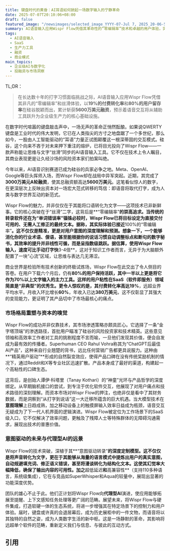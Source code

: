 ```yaml
---
title: 键盘时代的黄昏：AI耳语如何掀起一场数字输入的宁静革命
date: 2025-07-07T20:10:06+08:00
draft: false
featured_image: "/newsimages/selected_image_YYYY-07-Jul 7, 2025_20-06-55-643.jpg"
summary: AI语音输入应用Wispr Flow凭借其革命性的“零编辑率”技术和卓越的用户体验，实现了惊人的**80%用户留存率**和**19%付费转化率**，成功融资**5600万美元**。该公司通过精准捕捉硅谷精英用户的需求并形成口碑裂变，将语音输入从辅助工具推向企业级核心生产力基础设施，预示着人机交互模式正从键盘驱动向语音驱动的重大范式迁移。
tags: 
  - AI语音输入
  - SaaS
  - 生产力工具
  - 融资
  - 商业模式
main_topics: 
  - 企业级AI与数字化
  - 投融资与市场洞察
---
```


TL;DR：
> 在长达数十年的打字习惯面临挑战之际，AI语音输入应用Wispr Flow凭借其非凡的“零编辑率”和丝滑体验，以**19%的付费转化率**和**80%的用户留存率**在硅谷脱颖而出，累计斩获**5600万美元融资**，预示着语音交互将从辅助工具跃升为企业级生产力的核心基础设施。

在数字时代喧嚣的键盘敲击声中，一场无声的革命正悄然酝酿。如果说QWERTY键盘是工业时代的伟大发明，它已在人类指尖的方寸之地盘踞了一个多世纪，那么如今，一股由人工智能驱动的“耳语”力量正试图颠覆这一根深蒂固的交互模式。硅谷，这个向来不吝于对未来押下重注的熔炉，已将目光投向了Wispr Flow——一款声称能让思维与文字“丝滑”同步的AI语音输入工具。它不仅在技术上令人瞩目，其商业表现更是让久经沙场的风险资本家们拍案叫绝。

今年以来，AI语音识别赛道已成为硅谷的兵家必争之地。Meta、OpenAI、Google等巨头挥师入场，而Wispr Flow却在战局中异军突起。近期，其完成了**3000万美元A轮融资**，使其总融资额高达**5600万美元**。这笔看似惊人的数字，在更深层次上反映出资本对一场宏大范式转移的笃信：即语音将取代打字，成为人类与数字世界互动的新范式。

Wispr Flow的魅力，并非仅仅在于其能将口语转化为文字——这项技术已非新鲜事。它的核心突破在于“丝滑”二字，这背后是**“零编辑率”**的崇高追求。当传统的转录软件还在为“单词错误率”锱铢必较时，Wispr Flow已将目标设定为直接交付可用的、无需人工修正的最终文本。据称，其实际体验已接近**100%的“零编辑率”**。这不仅仅是精准，更是对用户意图的深度理解和预测。想象一下，一个能够消化你的行业术语、俚语，甚至能根据你的说话习惯自动调整标点和断句的数字秘书，其效率的提升并非线性可循，而是呈指数级跳跃。据估算，使用Wispr Flow输入，速度可比手动打字快**3-4倍**，这对于知识工作者而言，无异于为大脑额外配置了一块“心流”区域，让思维与表达几无滞涩。

商业世界是检验所有技术创新的终极试炼场，Wispr Flow在此交出了令人侧目的答卷。在用户下载六个月后，仍有**80%**的用户保持活跃，其中一半以上更是将它作为**70%**以上文字输入的主力工具。这样的用户粘性在SaaS（软件即服务）领域简直是“非典型”的优秀生。更令人惊叹的是，其付费转化率高达**19%**，远超业界平均水平。月收入环比增长**60%**，年收入已达**380万美元**，这不仅彰显了其强大的变现能力，更证明了其产品切中了市场最核心的痛点。

### 市场格局重塑与资本的嗅觉

Wispr Flow的成功并非仅靠技术，其市场渗透策略亦颇具匠心。它选择了一条“金字塔顶端”的渗透路径，首批用户瞄准了硅谷的风险投资家和技术精英。这些意见领袖和高效率工作者对工具的挑剔程度不言而喻，一旦他们发现其价值，便会自发成为最有效的传播者。Superhuman CEO Rahul Vohra称其为“ChatGPT后最佳AI产品”，这种来自行业翘楚的背书，远比任何营销广告都更具说服力。这种由**“精英用户驱动”**形成的自然裂变效应，使得产品口碑在没有传统奖励机制的情况下，通过Reddit和X等专业社区迅速扩散。产品本身成了最好的渠道，构建起一个高粘性的口碑生态。

这背后，是创始人谭伊·科塔里（Tanay Kothari）的“神童”光环与产品哲学的深度绑定。从早期脑机接口的尝试，到专注于优化软件交互，他展现了对用户痛点和技术路径的深刻理解。而资本市场对Wispr Flow的押注，也绝非仅是看中了其财务数据，而是洞察到“从打字到说话”这一大迁移所蕴含的巨大机遇。当大模型技术在**意图理解**上日趋成熟，加之移动设备上的触摸屏输入效率日益成为瓶颈，语音交互无疑成为了下一代人机界面的逻辑演进。Wispr Flow被定位为工作场景下的SaaS级入口，它不仅解决了效率问题，更触及了残障人士等特殊群体的无障碍沟通需求，展现出技术的普惠价值。

### 意图驱动的未来与代理型AI的远景

Wispr Flow的技术突破，深植于其**“意图驱动转录”**的深度定制模型。这不仅仅是将声音转化为文字，更在于其能够从海量的语言模式中提炼出用户的真实意图，自动规避填充词、修正语义错误，甚至将漫谈转化为结构化文本。这使其幻觉率大幅降低，确保了输出内容的可用性。加之**超低延迟**和**高兼容性**（支持110多种语言，系统级集成），它在与竞品如SuperWhisper和Aqua的较量中，展现出显著的功能深度优势。

团队的雄心不止于此。他们正计划将Wispr Flow向**代理型AI**演进，使应用能够拓展至提醒、上下文感知任务处理等更广阔的范畴。展望未来，将Wispr Flow与硬件集成，打造软硬一体的生态系统，将进一步增强其在特定场景下的控制力和用户体验。届时，键盘或许真的会退居幕后，成为历史展柜中的一件文物，而语音将以其独特的自然之姿，成为人类数字生活的新中枢。这是一场静默的革命，其影响将远超单个软件的范畴，重新定义我们与信息、与彼此的互动方式。

## 引用
[^1]: 80%留存、19%付费率，这款AI语音键盘凭什么拿下5600万美元融资？·乌鸦智能说·智能乌鸦（2024/05/20）·检索日期2024/05/20

